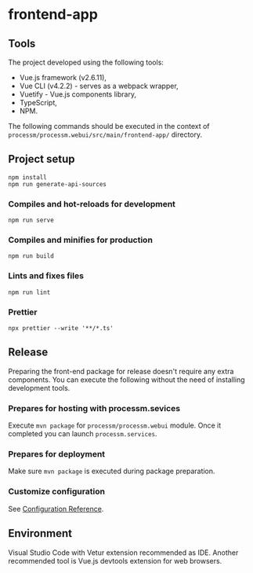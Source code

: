# frontend-app

## Tools

The project developed using the following tools:
* Vue.js framework (v2.6.11),
* Vue CLI (v4.2.2) - serves as a webpack wrapper,
* Vuetify - Vue.js components library,
* TypeScript,
* NPM.

The following commands should be executed in the context of `processm/processm.webui/src/main/frontend-app/` directory.

## Project setup
```
npm install
npm run generate-api-sources
```

### Compiles and hot-reloads for development
```
npm run serve
```

### Compiles and minifies for production
```
npm run build
```

### Lints and fixes files
```
npm run lint
```

### Prettier
```
npx prettier --write '**/*.ts'
```

## Release

Preparing the front-end package for release doesn't require any extra components. You can execute the following without the need of installing development tools.

### Prepares for hosting with processm.sevices

Execute `mvn package` for `processm/processm.webui` module. Once it completed you can launch `processm.services`.

### Prepares for deployment

Make sure `mvn package` is executed during package preparation.

### Customize configuration
See [Configuration Reference](https://cli.vuejs.org/config/).

## Environment

Visual Studio Code with Vetur extension recommended as IDE.
Another recommended tool is Vue.js devtools extension for web browsers.